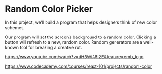 # Random Color Picker

In this project, we’ll build a program that helps designers think of new color schemes.

Our program will set the screen’s background to a random color. Clicking a button will refresh to a new, random color. Random generators are a well-known tool for breaking a creative rut.

<https://www.youtube.com/watch?v=tiH5WiA5I2E&feature=emb_logo>

<https://www.codecademy.com/courses/react-101/projects/random-color>
